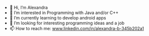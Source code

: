 - 👋 Hi, I’m Alexandra
- 👀 I’m interested in Programming with Java and/or C++
- 🌱 I’m currently learning to develop android apps
- 💞️ I’m looking for interesting programming ideas and a job 
- 📫 How to reach me: www.linkedin.com/in/alexandra-b-345b202a1

<!---
Lexxili/Lexxili is a ✨ special ✨ repository because its `README.md` (this file) appears on your GitHub profile.
You can click the Preview link to take a look at your changes.
--->
